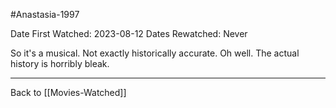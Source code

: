 #Anastasia-1997

Date First Watched:  2023-08-12
Dates Rewatched:  Never

So it's a musical.  Not exactly historically accurate.  Oh well.  The actual history is horribly bleak.

---
Back to [[Movies-Watched]]